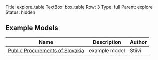 Title: explore_table
TextBox: box_table
Row: 3
Type: full
Parent: explore
Status: hidden

## Example Models ##

<table class = "table">
	<thead>
		<tr>
			<th>Name</th>
			<th>Description</th>
			<th>Author</th>
		</tr>
	</thead>
	<tbody>
		<tr>
			<td><a href="https://github.com/Stiivi/cubes-examples/blob/master/procurements/vvo_model.json">Public Procurements of Slovakia</a></td>
			<td>example model</td>
			<td>Stiivi</td>
		</tr>
	</tbody>
</table>
